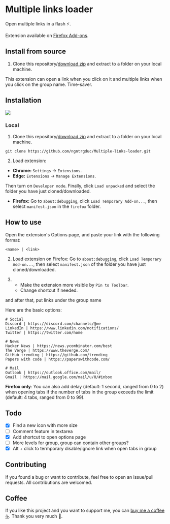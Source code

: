 # Multiple links loader
Open multiple links in a flash ⚡.

Extension available on [Firefox Add-ons](https://addons.mozilla.org/en-US/firefox/addon/multiple-links-loader/).

## Install from source
1. Clone this repository/[download zip](https://github.com/ngntrgduc/Multiple-page-loader/archive/refs/heads/firefox.zip) and extract to a folder on your local machine.

This extension can open a link when you click on it and multiple links when you click on the group name. Time-saver.

## Installation
[![](https://extensionworkshop.com/assets/img/documentation/publish/get-the-addon-178x60px.dad84b42.png)](https://addons.mozilla.org/en-US/firefox/addon/multiple-links-loader/)

### Local

1. Clone this repository/[download zip](https://github.com/ngntrgduc/Multiple-links-loader/archive/refs/heads/master.zip) and extract to a folder on your local machine.

```git
git clone https://github.com/ngntrgduc/Multiple-links-loader.git
```

2. Load extension:

- **Chrome:**  `Settings` -> `Extensions`.
- **Edge:**    `Extensions` -> `Manage Extensions`.

Then turn on `Developer mode`. Finally, click `Load unpacked` and select the folder you have just cloned/downloaded.

- **Firefox:** Go to `about:debugging`, click `Load Temporary Add-on...`, then select `manifest.json` in the `firefox` folder.

## How to use
Open the extension's Options page, and paste your link with the following format:

```
<name> | <link>
```

2. Load extension on Firefox:
Go to `about:debugging`, click `Load Temporary Add-on...`, then select `manifest.json` of the folder you have just cloned/downloaded.

3. 
   - Make the extension more visible by `Pin to Toolbar`. 
   - Change shortcut if needed.

and after that, put links under the group name

Here are the basic options:

```
# Social
Discord | https://discord.com/channels/@me
LinkedIn | https://www.linkedin.com/notifications/
Twitter | https://twitter.com/home

# News
Hacker News | https://news.ycombinator.com/best
The Verge | https://www.theverge.com/
GitHub trending | https://github.com/trending
Papers with code | https://paperswithcode.com/

# Mail
Outlook | https://outlook.office.com/mail/
Gmail | https://mail.google.com/mail/u/0/#inbox
```

**Firefox only**: You can also add delay (default: 1 second, ranged from 0 to 2) when opening tabs if the number of tabs in the group exceeds the limit (default: 4 tabs, ranged from 0 to 99). 

## Todo
- [x] Find a new icon with more size
- [ ] Comment feature in textarea
- [x] Add shortcut to open options page
- [ ] More levels for group, group can contain other groups?
- [x] Alt + click to termporary disable/ignore link when open tabs in group

## Contributing
If you found a bug or want to contribute, feel free to open an issue/pull requests. All contributions are welcomed.

## Coffee
If you like this project and you want to support me, you can [buy me a coffee :coffee:](https://ko-fi.com/ngntrgduc). Thank you very much 💖.
